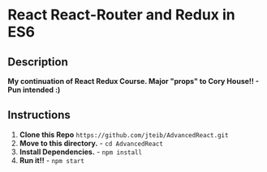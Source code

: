 # React React-Router and Redux in ES6

## Description

**My continuation of React Redux Course. Major "props" to Cory House!! - Pun intended :)**

## Instructions

1. **Clone this Repo** `https://github.com/jteib/AdvancedReact.git`
2. **Move to this directory.** - `cd AdvancedReact`
3. **Install Dependencies.** - `npm install`
4. **Run it!!** - `npm start`
